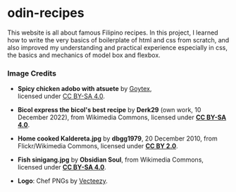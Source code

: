 # odin-recipes

This website is all about famous Filipino recipes. In this project, I learned how to write the very basics of boilerplate of html and css from scratch, and also improved my understanding and practical experience especially in css, the basics and mechanics of model box and flexbox.

### Image Credits

- **Spicy chicken adobo with atsuete** by [Goytex](https://commons.wikimedia.org/wiki/File:Spicy_chicken_adobo_with_asuete.jpg),  
  licensed under [CC BY-SA 4.0](https://creativecommons.org/licenses/by-sa/4.0/).

- **Bicol express the bicol's best recipe** by **Derk29** (own work, 10 December 2022), from Wikimedia Commons, licensed under **[CC BY-SA 4.0](https://creativecommons.org/licenses/by-sa/4.0/)**.

- **Home cooked Kaldereta.jpg** by **dbgg1979**, 20 December 2010, from Flickr/Wikimedia Commons, licensed under **[CC BY 2.0](https://creativecommons.org/licenses/by/2.0/)**.

- **Fish sinigang.jpg** by **Obsidian Soul**, from Wikimedia Commons, licensed under **[CC BY-SA 4.0](https://creativecommons.org/licenses/by-sa/4.0/)**.

- **Logo**: Chef PNGs by [Vecteezy](https://www.vecteezy.com/free-png/chef).
